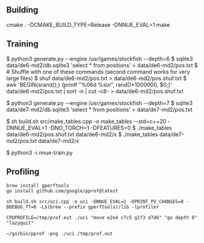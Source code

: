 

## Building

cmake . -DCMAKE_BUILD_TYPE=Release -DNNUE_EVAL=1
make

## Training

$ python3 generate.py --engine /usr/games/stockfish --depth=6
$ sqlite3 data/de6-md2/db.sqlite3 'select * from positions' > data/de6-md2/pos.txt
$ # Shuffle with one of these commands (second command works for very large files)
$ shuf data/de6-md2/pos.txt > data/de6-md2/pos.shuf.txt
$ awk 'BEGIN{srand();} {printf "%06d %s\n", rand()*1000000, $0;}' data/de6-md2/pos.txt | sort -n | cut -c8- > data/de6-md2/pos.shuf.txt

$ python3 generate.py --engine /usr/games/stockfish --depth=7
$ sqlite3 data/de7-md2/db.sqlite3 'select * from positions' > data/de7-md2/pos.txt

$ sh build.sh src/make_tables.cpp -o make_tables --std=c++20 -DNNUE_EVAL=1 -DNO_TORCH=1 -DFEATURES=0
$ ./make_tables data/de6-md2/pos.shuf.txt data/de6-md2/x
$ ./make_tables data/de7-md2/pos.txt data/de7-md2/x

$ python3 -i nnue-train.py

## Profiling

```
brew install gperftools
go install github.com/google/pprof@latest

sh build.sh src/uci.cpp -o uci -DNNUE_EVAL=1 -DPRINT_PV_CHANGES=0 -DDEBUG_TT=0 -L$(brew --prefix gperftools)/lib -lprofiler

CPUPROFILE=/tmp/prof.out ./uci "move e2e4 c7c5 g1f3 d7d6" "go depth 8" "lazyquit"

~/go/bin/pprof -png ./uci /tmp/prof.out
```